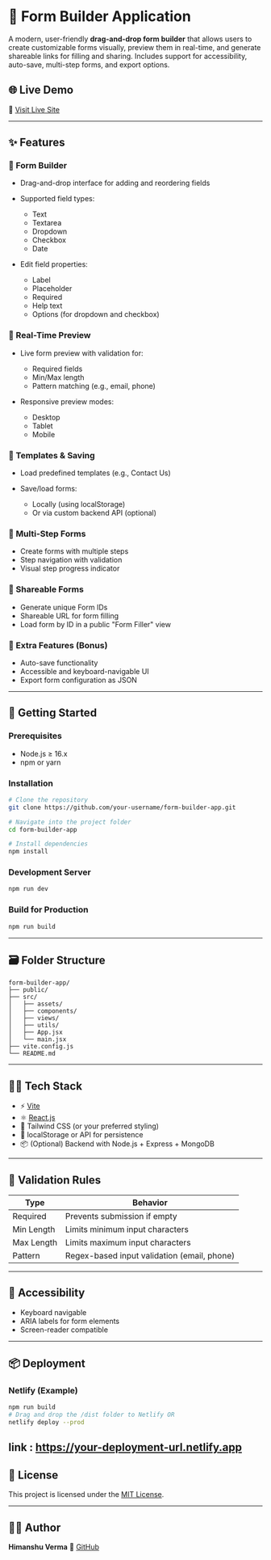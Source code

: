 # 🧩 Form Builder Application

A modern, user-friendly **drag-and-drop form builder** that allows users to create customizable forms visually, preview them in real-time, and generate shareable links for filling and sharing. Includes support for accessibility, auto-save, multi-step forms, and export options.

## 🌐 Live Demo

🔗 [Visit Live Site](https://your-deployment-url.netlify.app)

---

## ✨ Features

### 🔧 Form Builder

* Drag-and-drop interface for adding and reordering fields
* Supported field types:

  * Text
  * Textarea
  * Dropdown
  * Checkbox
  * Date
* Edit field properties:

  * Label
  * Placeholder
  * Required
  * Help text
  * Options (for dropdown and checkbox)

### 🧪 Real-Time Preview

* Live form preview with validation for:

  * Required fields
  * Min/Max length
  * Pattern matching (e.g., email, phone)
* Responsive preview modes:

  * Desktop
  * Tablet
  * Mobile

### 📝 Templates & Saving

* Load predefined templates (e.g., Contact Us)
* Save/load forms:

  * Locally (using localStorage)
  * Or via custom backend API (optional)

### 🧭 Multi-Step Forms

* Create forms with multiple steps
* Step navigation with validation
* Visual step progress indicator

### 🔗 Shareable Forms

* Generate unique Form IDs
* Shareable URL for form filling
* Load form by ID in a public "Form Filler" view

### 💾 Extra Features (Bonus)

* Auto-save functionality
* Accessible and keyboard-navigable UI
* Export form configuration as JSON

---

## 🚀 Getting Started

### Prerequisites

* Node.js ≥ 16.x
* npm or yarn

### Installation

```bash
# Clone the repository
git clone https://github.com/your-username/form-builder-app.git

# Navigate into the project folder
cd form-builder-app

# Install dependencies
npm install
```

### Development Server

```bash
npm run dev
```

### Build for Production

```bash
npm run build
```

---

## 🗃 Folder Structure

```
form-builder-app/
├── public/
├── src/
│   ├── assets/
│   ├── components/
│   ├── views/
│   ├── utils/
│   ├── App.jsx
│   └── main.jsx
├── vite.config.js
└── README.md
```

---

## 🧑‍💻 Tech Stack

* ⚡ [Vite](https://vitejs.dev/)
* ⚛️ [React.js](https://reactjs.org/)
* 💅 Tailwind CSS (or your preferred styling)
* 🔄 localStorage or API for persistence
* 📦 (Optional) Backend with Node.js + Express + MongoDB

---

## 🧪 Validation Rules

| Type       | Behavior                                    |
| ---------- | ------------------------------------------- |
| Required   | Prevents submission if empty                |
| Min Length | Limits minimum input characters             |
| Max Length | Limits maximum input characters             |
| Pattern    | Regex-based input validation (email, phone) |

---

## 🔐 Accessibility

* Keyboard navigable
* ARIA labels for form elements
* Screen-reader compatible

---

## 📦 Deployment


### Netlify (Example)

```bash
npm run build
# Drag and drop the /dist folder to Netlify OR
netlify deploy --prod
```
link : https://your-deployment-url.netlify.app
---

## 🧾 License

This project is licensed under the [MIT License](LICENSE).

---

## 🙋‍♂️ Author

**Himanshu Verma**
🔗 [GitHub](https://github.com/codebar09) 



